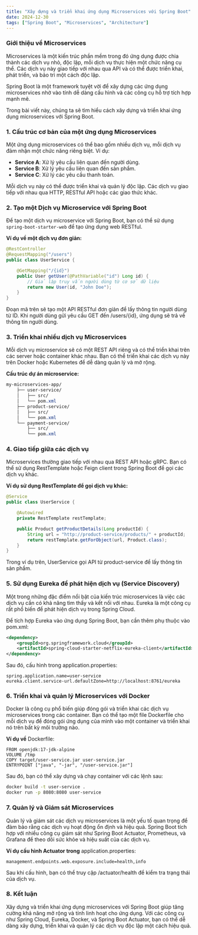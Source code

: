 ```yaml
---
title: "Xây dựng và triển khai ứng dụng Microservices với Spring Boot"
date: 2024-12-30
tags: ["Spring Boot", "Microservices", "Architecture"]
---
```


### Giới thiệu về Microservices
Microservices là một kiến trúc phần mềm trong đó ứng dụng được chia thành các dịch vụ nhỏ, độc lập, mỗi dịch vụ thực hiện một chức năng cụ thể. Các dịch vụ này giao tiếp với nhau qua API và có thể được triển khai, phát triển, và bảo trì một cách độc lập.

Spring Boot là một framework tuyệt vời để xây dựng các ứng dụng microservices nhờ vào tính dễ dàng cấu hình và các công cụ hỗ trợ tích hợp mạnh mẽ.

Trong bài viết này, chúng ta sẽ tìm hiểu cách xây dựng và triển khai ứng dụng microservices với Spring Boot.

### 1. Cấu trúc cơ bản của một ứng dụng Microservices
Một ứng dụng microservices có thể bao gồm nhiều dịch vụ, mỗi dịch vụ đảm nhận một chức năng riêng biệt. Ví dụ:

- **Service A**: Xử lý yêu cầu liên quan đến người dùng.
- **Service B**: Xử lý yêu cầu liên quan đến sản phẩm.
- **Service C**: Xử lý các yêu cầu thanh toán.

Mỗi dịch vụ này có thể được triển khai và quản lý độc lập. Các dịch vụ giao tiếp với nhau qua HTTP, RESTful API hoặc các giao thức khác.

### 2. Tạo một Dịch vụ Microservice với Spring Boot
Để tạo một dịch vụ microservice với Spring Boot, bạn có thể sử dụng `spring-boot-starter-web` để tạo ứng dụng web RESTful.

**Ví dụ về một dịch vụ đơn giản:**

```java
@RestController
@RequestMapping("/users")
public class UserService {

    @GetMapping("/{id}")
    public User getUser(@PathVariable("id") Long id) {
        // Giả lập truy vấn người dùng từ cơ sở dữ liệu
        return new User(id, "John Doe");
    }
}
```
Đoạn mã trên sẽ tạo một API RESTful đơn giản để lấy thông tin người dùng từ ID. Khi người dùng gửi yêu cầu GET đến /users/{id}, ứng dụng sẽ trả về thông tin người dùng.

### 3. Triển khai nhiều dịch vụ Microservices
Mỗi dịch vụ microservice sẽ có một REST API riêng và có thể triển khai trên các server hoặc container khác nhau. Bạn có thể triển khai các dịch vụ này trên Docker hoặc Kubernetes để dễ dàng quản lý và mở rộng.

**Cấu trúc dự án microservice:**
```css
my-microservices-app/
    ├── user-service/
    │   ├── src/
    │   └── pom.xml
    ├── product-service/
    │   ├── src/
    │   └── pom.xml
    └── payment-service/
        ├── src/
        └── pom.xml
```
### 4. Giao tiếp giữa các dịch vụ
Microservices thường giao tiếp với nhau qua REST API hoặc gRPC. Bạn có thể sử dụng RestTemplate hoặc Feign client trong Spring Boot để gọi các dịch vụ khác.

**Ví dụ sử dụng RestTemplate để gọi dịch vụ khác:**
```java
@Service
public class UserService {

    @Autowired
    private RestTemplate restTemplate;

    public Product getProductDetails(Long productId) {
        String url = "http://product-service/products/" + productId;
        return restTemplate.getForObject(url, Product.class);
    }
}
```
Trong ví dụ trên, UserService gọi API từ product-service để lấy thông tin sản phẩm.

### 5. Sử dụng Eureka để phát hiện dịch vụ (Service Discovery)
Một trong những đặc điểm nổi bật của kiến trúc microservices là việc các dịch vụ cần có khả năng tìm thấy và kết nối với nhau. Eureka là một công cụ rất phổ biến để phát hiện dịch vụ trong Spring Cloud.

Để tích hợp Eureka vào ứng dụng Spring Boot, bạn cần thêm phụ thuộc vào pom.xml:
```xml
<dependency>
    <groupId>org.springframework.cloud</groupId>
    <artifactId>spring-cloud-starter-netflix-eureka-client</artifactId>
</dependency>
```
Sau đó, cấu hình trong application.properties:
```properties
spring.application.name=user-service
eureka.client.service-url.defaultZone=http://localhost:8761/eureka
```
### 6. Triển khai và quản lý Microservices với Docker
Docker là công cụ phổ biến giúp đóng gói và triển khai các dịch vụ microservices trong các container. Bạn có thể tạo một file Dockerfile cho mỗi dịch vụ để đóng gói ứng dụng của mình vào một container và triển khai nó trên bất kỳ môi trường nào.

**Ví dụ về** Dockerfile:
```docjerfile
FROM openjdk:17-jdk-alpine
VOLUME /tmp
COPY target/user-service.jar user-service.jar
ENTRYPOINT ["java", "-jar", "/user-service.jar"]
```
Sau đó, bạn có thể xây dựng và chạy container với các lệnh sau:
```bash
docker build -t user-service .
docker run -p 8080:8080 user-service
```
### 7. Quản lý và Giám sát Microservices
Quản lý và giám sát các dịch vụ microservices là một yếu tố quan trọng để đảm bảo rằng các dịch vụ hoạt động ổn định và hiệu quả. Spring Boot tích hợp với nhiều công cụ giám sát như Spring Boot Actuator, Prometheus, và Grafana để theo dõi sức khỏe và hiệu suất của các dịch vụ.

**Ví dụ cấu hình Actuator trong** application.properties:
```properties
management.endpoints.web.exposure.include=health,info
```
Sau khi cấu hình, bạn có thể truy cập /actuator/health để kiểm tra trạng thái của dịch vụ.

### 8. Kết luận
Xây dựng và triển khai ứng dụng microservices với Spring Boot giúp tăng cường khả năng mở rộng và tính linh hoạt cho ứng dụng. Với các công cụ như Spring Cloud, Eureka, Docker, và Spring Boot Actuator, bạn có thể dễ dàng xây dựng, triển khai và quản lý các dịch vụ độc lập một cách hiệu quả.